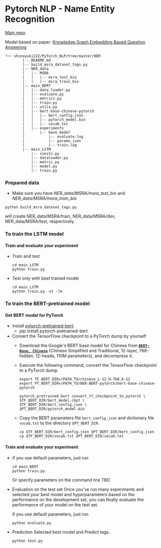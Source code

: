 # Pytorch NLP - Name Entity Recognition
[Main repo](https://github.com/shinoyuki222/PyTorch_NLP)

Model based on paper:
[Knowledge Graph Embedding Based Question Answering](http://research.baidu.com/Public/uploads/5c1c9a58317b3.pdf)

```
└── shinoyuki222/PyTorch_NLP/tree/master/NER
        |-- README.md
        |-- build_msra_dataset_tags.py
        |-- NER_data
        |   |-- MSRA
        |   |   |-- msra_test_bio
        |   |   |-- msra_train_bio
        |-- main_BERT
        |   |-- data_loader.py
        |   |-- evaluate.py
        |   |-- metrics.py
        |   |-- train.py
        |   |-- utils.py
        |   |-- bert-base-chinese-pytorch
        |   |   |-- bert_config.json
        |   |   |-- pytorch_model.bin
        |   |   |-- vocab.txt
        |   |-- experiments
        |       |-- base_model
        |           |-- evaluate.log
        |           |-- params.json
        |           |-- train.log
        |-- main_LSTM
            |-- consts.py
            |-- dataloader.py
            |-- metric.py
            |-- model.py
            |-- train.py         
```
### Prepared data
  - Make sure you have *NER_data/MSRA/msra_test_bio* and *NER_data/MSRA/msra_train_bio*
  ```shell
  python build_msra_dataset_tags.py
  ```
  will create NER_data/MSRA/train, NER_data/MSRA/dev, NER_data/MSRA/test, respectively.

### To train the LSTM model

#### Train and evaluate your experiment
- Train and test
  ```shell
  cd main_LSTM
  python train.py
  ```
- Test only with best trained model
  ```shell
  cd main_LSTM
  python train.py -xt -lm
  ```
### To train the BERT-pretrained model
#### Get BERT model for PyTorch
- Install [pytorch-pretrained-bert](https://pypi.org/project/pytorch-pretrained-bert/):
    + pip install pytorch-pretrained-bert
- Convert the TensorFlow checkpoint to a PyTorch dump by yourself
    + Download the Google's BERT base model for Chinese from **[`BERT-Base, Chinese`](https://storage.googleapis.com/bert_models/2018_11_03/chinese_L-12_H-768_A-12.zip)** (Chinese Simplified and Traditional, 12-layer, 768-hidden, 12-heads, 110M parameters), and decompress it.

    + Execute the following command,  convert the TensorFlow checkpoint to a PyTorch dump.

       ```shell
       export TF_BERT_DIR=/PATH_TO/chinese_L-12_H-768_A-12
       export PT_BERT_DIR=/PATH_TO/NER-BERT-pytorch/bert-base-chinese-pytorch
       
       pytorch_pretrained_bert convert_tf_checkpoint_to_pytorch \
       $TF_BERT_DIR/bert_model.ckpt \
       $TF_BERT_DIR/bert_config.json \
       $PT_BERT_DIR/pytorch_model.bin
       ```

    + Copy the BERT parameters file `bert_config.json` and dictionary file `vocab.txt` to the directory `$PT_BERT_DIR`.

       ```shell
       cp $TF_BERT_DIR/bert_config.json $PT_BERT_DIR/bert_config.json
       cp $TF_BERT_DIR/vocab.txt $PT_BERT_DIR/vocab.txt
       ```
#### Train and evaluate your experiment
- if you use default parameters, just run

   ```shell
   cd main_BERT
   python train.py
   ```

   Or specify parameters on the command line
   TBD
<!-- 
   ```shell
   cd main_BERT
   python train.py --data_dir ../NER_data/MSRA --bert_model_dir bert-base-chinese-pytorch --model_dir experiments/base_model --multi_gpu
   ``` -->
- Evaluation on the test set
Once you've run many experiments and selected your best model and hyperparameters based on the performance on the development set, you can finally evaluate the performance of your model on the test set.

   if you use default parameters, just run

   ```shell
   python evaluate.py
   ```

- Prediction
Selected best model and Predict tags.

   ```shell
   python test.py
   ```